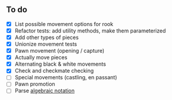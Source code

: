 ## To do

- [x] List possible movement options for rook
- [x] Refactor tests: add utility methods, make them parameterized
- [x] Add other types of pieces
- [x] Unionize movement tests
- [x] Pawn movement (opening / capture)
- [x] Actually move pieces
- [x] Alternating black & white movements
- [x] Check and checkmate checking
- [ ] Special movements (castling, en passant)
- [ ] Pawn promotion
- [ ] Parse [algebraic notation](https://en.wikipedia.org/wiki/Algebraic_notation_(chess))
